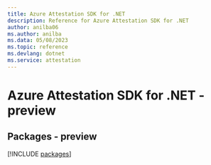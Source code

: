 ```yaml
---
title: Azure Attestation SDK for .NET
description: Reference for Azure Attestation SDK for .NET
author: anilba06
ms.author: anilba
ms.data: 05/08/2023
ms.topic: reference
ms.devlang: dotnet
ms.service: attestation
---
```

# Azure Attestation SDK for .NET - preview
## Packages - preview
[!INCLUDE [packages](attestation-index.md)]